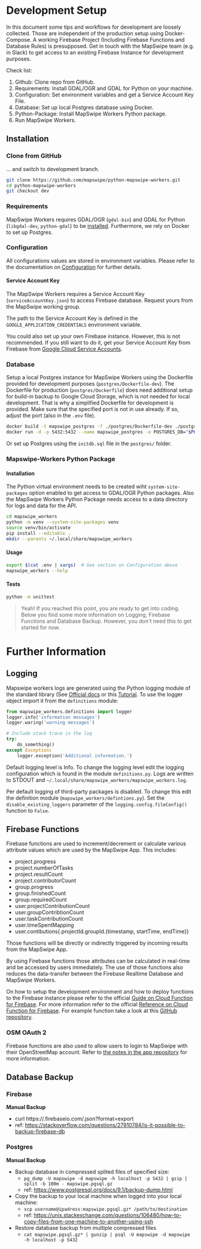 # Development Setup

In this document some tips and workflows for development are loosely collected. 
Those are independent of the production setup using Docker-Compose. 
A working Firebase Project (Including Firebase Functions and Database Rules) is presupposed. 
Get in touch with the MapSwipe team (e.g. in Slack) to get access to an existing Firebase Instance for development purposes.

Check list:
1. Github: Clone repo from GitHub.
2. Requirements: Install GDAL/OGR and GDAL for Python on your machine.
3. Configuration: Set environment variables and get a Service Account Key File.
4. Database: Set up local Postgres database using Docker.
5. Python-Package: Install MapSwipe Workers Python package.
6. Run MapSwipe Workers.


## Installation

### Clone from GitHub

... and switch to development branch.

```bash
git clone https://github.com/mapswipe/python-mapswipe-workers.git
cd python-mapswipe-workers
git checkout dev
```

### Requirements

MapSwipe Workers requires GDAL/OGR (`gdal-bin`) and GDAL for Python (`libgdal-dev`, `python-gdal`) to be [installed](https://mothergeo-py.readthedocs.io/en/latest/development/how-to/gdal-ubuntu-pkg.html). 
Furthermore, we rely on Docker to set up Postgres.


### Configuration

All configurations values are stored in environment variables. Please refer to the documentation on [Configuration](configuration.html) for further details.

#### Service Account Key

The MapSwipe Workers requires a Service Account Key (`serviceAccountKey.json`) to access Firebase database. 
Request yours from the MapSwipe working group.

The path to the Service Account Key is defined in the `GOOGLE_APPLICATION_CREDENTIALS` environment variable.

You could also set up your own Firebase instance. However, this is not recommended. 
If you still want to do it, get your Service Account Key from Firebase from [Google Cloud Service Accounts](https://console.cloud.google.com/iam-admin/serviceaccounts).


### Database

Setup a local Postgres instance for MapSwipe Workers using the Dockerfile provided for development purposes (`postgres/Dockerfile-dev`). 
The Dockerfile for production (`postgres/Dockerfile`) does need additional setup for build-in backup to Google Cloud Storage, which is not needed for local development. That is why a simplified Dockerfile for development is provided.
Make sure that the specified port is not in use already. If so, adjust the port (also in the `.env` file).

```bash
docker build -t mapswipe_postgres -f ./postgres/Dockerfile-dev ./postgres
docker run -d -p 5432:5432 --name mapswipe_postgres -e POSTGRES_DB="$POSTGRES_DB" -e POSTGRES_USER="$POSTGRES_USER" -e POSTGRES_PASSWORD="$POSTGRES_PASSWORD" mapswipe_postgres
```

Or set up Postgres using the `initdb.sql` file in the `postgres/` folder.


### Mapswipe-Workers Python Package

#### Installation

The Python virtual environment needs to be created wiht `system-site-packages` option enabled to get access to GDAL/OGR Python packages.
Also the MapSwipe Workers Python Package needs access to a data directory for logs and data for the API.

```bash
cd mapswipe_workers
python -m venv --system-site-packages venv
source venv/bin/activate
pip install --editable .
mkdir --parents ~/.local/share/mapswipe_workers
```

#### Usage

```bash
export $(cat .env | xargs)  # See section on Configuration above
mapswipe_workers --help
```

#### Tests

```bash
python -m unittest
```

> Yeah! If you reached this point, you are ready to get into coding. Below you find some more information on Logging, Firebase Functions and Database Backup. However, you don't need this to get started for now.

# Further Information

## Logging

Mapswipe workers logs are generated using the Python logging module of the standard library (See [Official docs](https://docs.python.org/3/library/logging.html) or this [Tutorial](https://realpython.com/python-logging/#the-logging-module). 
To use the logger object import it from the `definitions` module:

```python
from mapswipe_workers.definitions import logger
logger.info('information messages')
logger.waring('warning messages')

# Include stack trace in the log
try:
    do_something()
except Exception:
    logger.exception('Additional information.')
```

Default logging level is Info. To change the logging level edit the logging configuration which is found in the module `definitions.py`. 
Logs are written to STDOUT and `~/.local/share/mapswipe_workers/mapswipe_workers.log`.

Per default logging of third-party packages is disabled. To change this edit the definition module (`mapswipe_workers/defintions.py`). 
Set the `disable_existing_loggers` parameter of the `logging.config.fileConfig()` function to `False`.


## Firebase Functions

Firebase functions are used to increment/decrement or calculate various attribute values which are used by the MapSwipe App. This includes:

- project.progress
- project.numberOfTasks
- project.resultCount
- project.contributorCount
- group.progress
- group.finishedCount
- group.requiredCount
- user.projectContributionCount
- user.groupContribtionCount
- user.taskContributionCount
- user.timeSpentMapping
- user.contibutions{.projectId.groupId.{timestamp, startTime, endTime}}

Those functions will be directly or indirectly triggered by incoming results from the MapSwipe App.

By using Firebase functions those attributes can be calculated in real-time and be accessed by users immediately. 
The use of those functions also reduces the data-transfer between the Firebase Realtime Database and MapSwipe Workers.

On how to setup the development environment and how to deploy functions to the Firebase instance please refer to the official [Guide on Cloud Function for Firebase](https://firebase.google.com/docs/functions/get-started).
For more information refer to the official [Reference on Cloud Function for Firebase](https://firebase.google.com/docs/reference/functions/). 
For example function take a look at this [GitHub repository](https://github.com/firebase/functions-samples).

### OSM OAuth 2
Firebase functions are also used to allow users to login to MapSwipe with their OpenStreetMap account. Refer to [the notes in the app repository](https://github.com/mapswipe/mapswipe/blob/master/docs/osm_login.md) for more information.


## Database Backup

### Firebase

**Manual Backup**

- curl https://<instance>.firebaseio.com/.json?format=export
- ref: https://stackoverflow.com/questions/27910784/is-it-possible-to-backup-firebase-db


### Postgres

**Manual Backup**

- Backup database in compressed splited files of specified size:
    - `pg_dump -U mapswipe -d mapswipe -h localhost -p 5432 | gzip | split -b 100m - mapswipe.pgsql.gz`
    - ref: https://www.postgresql.org/docs/9.1/backup-dump.html
- Copy the backup to your local machine when logged into your local machine:
    - `scp username@ipadress:mapswipe.pgsql.gz* /path/to/destination`
    - ref: https://unix.stackexchange.com/questions/106480/how-to-copy-files-from-one-machine-to-another-using-ssh
- Restore database backup from multiple compressed files
    - `cat mapswipe.pgsql.gz* | gunzip | psql -U mapswipe -d mapswipe -h localhost -p 5432`
